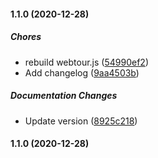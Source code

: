 #### 1.1.0 (2020-12-28)

##### Chores

*  rebuild webtour.js ([54990ef2](https://github.com/votch18/WebTour/commit/54990ef2e7d9921e8068a0d8ee80ee8c55632acd))
*  Add changelog ([9aa4503b](https://github.com/votch18/WebTour/commit/9aa4503b49bb558c0c850e47b84087403a6ccb8f))

##### Documentation Changes

*  Update version ([8925c218](https://github.com/votch18/WebTour/commit/8925c218723f7243949349254418ff0733e91304))

#### 1.1.0 (2020-12-28)

